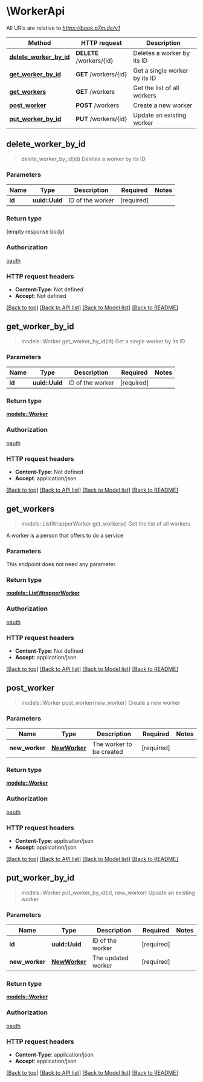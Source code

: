 # \WorkerApi

All URIs are relative to *https://book.p7m.de/v1*

Method | HTTP request | Description
------------- | ------------- | -------------
[**delete_worker_by_id**](WorkerApi.md#delete_worker_by_id) | **DELETE** /workers/{id} | Deletes a worker by its ID
[**get_worker_by_id**](WorkerApi.md#get_worker_by_id) | **GET** /workers/{id} | Get a single worker by its ID
[**get_workers**](WorkerApi.md#get_workers) | **GET** /workers | Get the list of all workers
[**post_worker**](WorkerApi.md#post_worker) | **POST** /workers | Create a new worker
[**put_worker_by_id**](WorkerApi.md#put_worker_by_id) | **PUT** /workers/{id} | Update an existing worker



## delete_worker_by_id

> delete_worker_by_id(id)
Deletes a worker by its ID

### Parameters


Name | Type | Description  | Required | Notes
------------- | ------------- | ------------- | ------------- | -------------
**id** | **uuid::Uuid** | ID of the worker | [required] |

### Return type

 (empty response body)

### Authorization

[oauth](../README.md#oauth)

### HTTP request headers

- **Content-Type**: Not defined
- **Accept**: Not defined

[[Back to top]](#) [[Back to API list]](../README.md#documentation-for-api-endpoints) [[Back to Model list]](../README.md#documentation-for-models) [[Back to README]](../README.md)


## get_worker_by_id

> models::Worker get_worker_by_id(id)
Get a single worker by its ID

### Parameters


Name | Type | Description  | Required | Notes
------------- | ------------- | ------------- | ------------- | -------------
**id** | **uuid::Uuid** | ID of the worker | [required] |

### Return type

[**models::Worker**](Worker.md)

### Authorization

[oauth](../README.md#oauth)

### HTTP request headers

- **Content-Type**: Not defined
- **Accept**: application/json

[[Back to top]](#) [[Back to API list]](../README.md#documentation-for-api-endpoints) [[Back to Model list]](../README.md#documentation-for-models) [[Back to README]](../README.md)


## get_workers

> models::ListWrapperWorker get_workers()
Get the list of all workers

A worker is a person that offers to do a service

### Parameters

This endpoint does not need any parameter.

### Return type

[**models::ListWrapperWorker**](ListWrapper_Worker.md)

### Authorization

[oauth](../README.md#oauth)

### HTTP request headers

- **Content-Type**: Not defined
- **Accept**: application/json

[[Back to top]](#) [[Back to API list]](../README.md#documentation-for-api-endpoints) [[Back to Model list]](../README.md#documentation-for-models) [[Back to README]](../README.md)


## post_worker

> models::Worker post_worker(new_worker)
Create a new worker

### Parameters


Name | Type | Description  | Required | Notes
------------- | ------------- | ------------- | ------------- | -------------
**new_worker** | [**NewWorker**](NewWorker.md) | The worker to be created | [required] |

### Return type

[**models::Worker**](Worker.md)

### Authorization

[oauth](../README.md#oauth)

### HTTP request headers

- **Content-Type**: application/json
- **Accept**: application/json

[[Back to top]](#) [[Back to API list]](../README.md#documentation-for-api-endpoints) [[Back to Model list]](../README.md#documentation-for-models) [[Back to README]](../README.md)


## put_worker_by_id

> models::Worker put_worker_by_id(id, new_worker)
Update an existing worker

### Parameters


Name | Type | Description  | Required | Notes
------------- | ------------- | ------------- | ------------- | -------------
**id** | **uuid::Uuid** | ID of the worker | [required] |
**new_worker** | [**NewWorker**](NewWorker.md) | The updated worker | [required] |

### Return type

[**models::Worker**](Worker.md)

### Authorization

[oauth](../README.md#oauth)

### HTTP request headers

- **Content-Type**: application/json
- **Accept**: application/json

[[Back to top]](#) [[Back to API list]](../README.md#documentation-for-api-endpoints) [[Back to Model list]](../README.md#documentation-for-models) [[Back to README]](../README.md)

